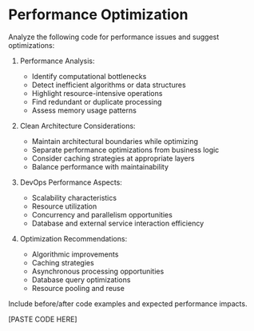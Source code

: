 # Performance Optimization

Analyze the following code for performance issues and suggest optimizations:

1. Performance Analysis:
   - Identify computational bottlenecks
   - Detect inefficient algorithms or data structures
   - Highlight resource-intensive operations
   - Find redundant or duplicate processing
   - Assess memory usage patterns

2. Clean Architecture Considerations:
   - Maintain architectural boundaries while optimizing
   - Separate performance optimizations from business logic
   - Consider caching strategies at appropriate layers
   - Balance performance with maintainability

3. DevOps Performance Aspects:
   - Scalability characteristics
   - Resource utilization
   - Concurrency and parallelism opportunities
   - Database and external service interaction efficiency

4. Optimization Recommendations:
   - Algorithmic improvements
   - Caching strategies
   - Asynchronous processing opportunities
   - Database query optimizations
   - Resource pooling and reuse

Include before/after code examples and expected performance impacts.

[PASTE CODE HERE]
